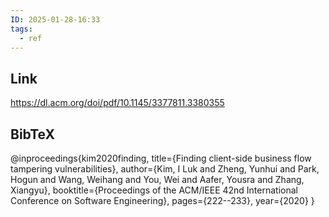 ```yaml
---
ID: 2025-01-28-16:33
tags:
  - ref
---
```

## Link

https://dl.acm.org/doi/pdf/10.1145/3377811.3380355
## BibTeX

@inproceedings{kim2020finding,
  title={Finding client-side business flow tampering vulnerabilities},
  author={Kim, I Luk and Zheng, Yunhui and Park, Hogun and Wang, Weihang and You, Wei and Aafer, Yousra and Zhang, Xiangyu},
  booktitle={Proceedings of the ACM/IEEE 42nd International Conference on Software Engineering},
  pages={222--233},
  year={2020}
}